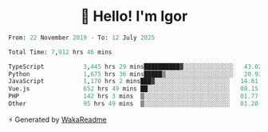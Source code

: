 <h1 align="center">👋 Hello! I'm Igor</h1>

<!--START_SECTION:waka-->

```python
From: 22 November 2019 - To: 12 July 2025

Total Time: 7,912 hrs 46 mins

TypeScript           3,445 hrs 29 mins██████████▓░░░░░░░░░░░░░░   43.02 %
Python               1,675 hrs 36 mins█████▒░░░░░░░░░░░░░░░░░░░   20.92 %
JavaScript           1,170 hrs 2 mins███▓░░░░░░░░░░░░░░░░░░░░░   14.61 %
Vue.js               652 hrs 49 mins ██░░░░░░░░░░░░░░░░░░░░░░░   08.15 %
PHP                  142 hrs 3 mins  ▒░░░░░░░░░░░░░░░░░░░░░░░░   01.77 %
Other                95 hrs 49 mins  ▒░░░░░░░░░░░░░░░░░░░░░░░░   01.20 %
```

<!--END_SECTION:waka-->

⚡ Generated by [WakaReadme](https://github.com/athul/waka-readme)
